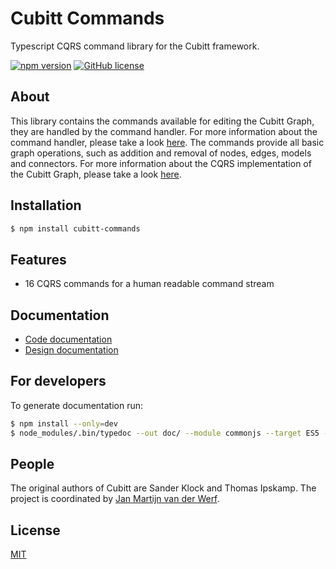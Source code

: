 # Cubitt Commands
Typescript CQRS command library for the Cubitt framework.

[![npm version](https://badge.fury.io/js/cubitt-commands.svg)](https://badge.fury.io/js/cubitt-commands)
[![GitHub license](https://img.shields.io/badge/license-MIT-blue.svg)](https://raw.githubusercontent.com/uu-cubitt/commands/master/LICENSE)

## About

This library contains the commands available for editing the Cubitt Graph, they are handled by the command handler.
For more information about the command handler, please take a look [here](https://uu-cubitt.github.io/command-handler/).
The commands provide all basic graph operations, such as addition and removal of nodes, edges, models and connectors.
For more information about the CQRS implementation of the Cubitt Graph, please take a look [here](https://uu-cubitt.github.io/).

## Installation

```bash
$ npm install cubitt-commands
```

## Features

* 16 CQRS commands for a human readable command stream

## Documentation

* [Code documentation](https://uu-cubitt.github.io/commands/)
* [Design documentation](https://uu-cubitt.github.io/commands/design/)

## For developers

To generate documentation run:
```bash
$ npm install --only=dev
$ node_modules/.bin/typedoc --out doc/ --module commonjs --target ES5 --mode file src/
```

## People

The original authors of Cubitt are Sander Klock and Thomas Ipskamp. The project is coordinated by [Jan Martijn van der Werf](http://www.uu.nl/staff/JMEMvanderWerf).

## License

[MIT](LICENSE)
